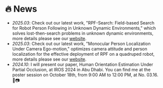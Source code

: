 # 🔥 News
- *2025.03*: Check out our latest work, "RPF-Search: Field-based Search for Robot Person Following in Unknown Dynamic Environments," which solves lost-then-search problems in unknown dynamic environments, more details please see our [website](https://medlartea.github.io/rpf-search/).
- *2025.03*: Check out our latest work, "Monocular Person Localization Under Camera Ego-motion," optimizes camera attitude and person localization for the effective deployment of RPF on a quadruped robot, more details please see our [website](https://medlartea.github.io/rpf-quadruped/).
- *2024.10*: I will present our paper, Human Orientation Estimation Under Partial Occlusion, at IROS 2024 in Abu Dhabi. You can find me at the poster session on October 18th, from 9:00 AM to 12:00 PM, at No. 03.16.🥳📷